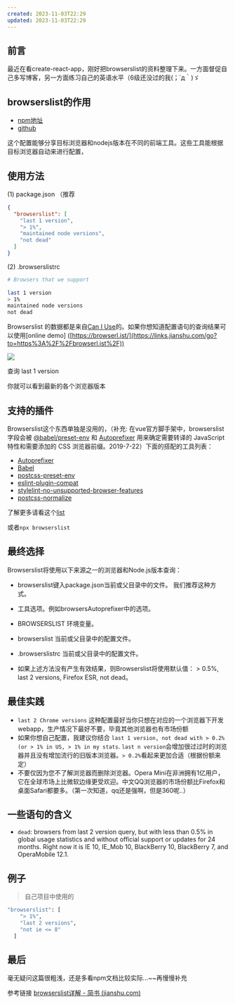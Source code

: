 ```yaml
---
created: 2023-11-03T22:29
updated: 2023-11-03T22:29
---
```

## 前言

最近在看create-react-app，刚好把browserslist的资料整理下来。一方面督促自己多写博客，另一方面练习自己的英语水平（6级还没过的我(；´д｀)ゞ

## browserslist的作用

- [npm地址](https://links.jianshu.com/go?to=https%3A%2F%2Fwww.npmjs.com%2Fpackage%2Fbrowserslist)
- [github](https://links.jianshu.com/go?to=%255Bhttps%3A%2F%2Fgithub.com%2Fbrowserslist%2Fbrowserslist%255D%28https%3A%2F%2Fgithub.com%2Fbrowserslist%2Fbrowserslist%29)

这个配置能够分享目标浏览器和nodejs版本在不同的前端工具。这些工具能根据目标浏览器自动来进行配置，

## 使用方法

(1) package.json （推荐

```json
{
  "browserslist": [
    "last 1 version",
    "> 1%",
    "maintained node versions",
    "not dead"
  ]
}
```

(2) .browserslistrc

```bash
# Browsers that we support 
 
last 1 version
> 1%
maintained node versions
not dead
```

Browserslist 的数据都是来自[Can I Use](https://links.jianshu.com/go?to=http%3A%2F%2Fcaniuse.com%2F)的。如果你想知道配置语句的查询结果可以使用[online demo] ([https://browserl.ist/](https://links.jianshu.com/go?to=https%3A%2F%2Fbrowserl.ist%2F))

![](//upload-images.jianshu.io/upload_images/3529442-08e5df3b7a9dedd6.png?imageMogr2/auto-orient/strip|imageView2/2/w/1200/format/webp)

查询 last 1 version

你就可以看到最新的各个浏览器版本

## 支持的插件

Browserslist这个东西单独是没用的，（补充: 在vue官方脚手架中，browserslist字段会被 [@babel/preset-env](https://links.jianshu.com/go?to=https%3A%2F%2Fnew.babeljs.io%2Fdocs%2Fen%2Fnext%2Fbabel-preset-env.html) 和 [Autoprefixer](https://links.jianshu.com/go?to=https%3A%2F%2Fgithub.com%2Fpostcss%2Fautoprefixer) 用来确定需要转译的 JavaScript 特性和需要添加的 CSS 浏览器前缀。2019-7-22）下面的搭配的工具列表：

- [Autoprefixer](https://links.jianshu.com/go?to=https%3A%2F%2Fgithub.com%2Fpostcss%2Fautoprefixer)
- [Babel](https://links.jianshu.com/go?to=https%3A%2F%2Fgithub.com%2Fbabel%2Fbabel%2Ftree%2Fmaster%2Fpackages%2Fbabel-preset-env)
- [postcss-preset-env](https://links.jianshu.com/go?to=https%3A%2F%2Fgithub.com%2Fjonathantneal%2Fpostcss-preset-env)
- [eslint-plugin-compat](https://links.jianshu.com/go?to=https%3A%2F%2Fgithub.com%2Familajack%2Feslint-plugin-compat)
- [stylelint-no-unsupported-browser-features](https://links.jianshu.com/go?to=https%3A%2F%2Fgithub.com%2Fismay%2Fstylelint-no-unsupported-browser-features)
- [postcss-normalize](https://links.jianshu.com/go?to=https%3A%2F%2Fgithub.com%2Fjonathantneal%2Fpostcss-normalize)

了解更多请看这个[list](https://links.jianshu.com/go?to=https%3A%2F%2Fgithub.com%2Fbrowserslist%2Fbrowserslist-example)

或者`npx browserslist`

## 最终选择

Browserslist将使用以下来源之一的浏览器和Node.js版本查询：

- browserslist键入package.json当前或父目录中的文件。 我们推荐这种方式。

- 工具选项。例如browsersAutoprefixer中的选项。
- BROWSERSLIST 环境变量。
- browserslist 当前或父目录中的配置文件。
- .browserslistrc 当前或父目录中的配置文件。
- 如果上述方法没有产生有效结果，则Browserslist将使用默认值： > 0.5%, last 2 versions, Firefox ESR, not dead。

## 最佳实践

- `last 2 Chrome versions` 这种配置最好当你只想在对应的一个浏览器下开发webapp，生产情况下最好不要，毕竟其他浏览器也有市场份额
- 如果你想自己配置，我建议你结合 `last 1 version, not dead with > 0.2% (or > 1% in US, > 1% in my stats`. `last n version`会增加很过过时的浏览器并且没有增加流行的旧版本浏览器。`> 0.2%`看起来更加合适（根据份额来定）
- 不要仅因为您不了解浏览器而删除浏览器。Opera Mini在非洲拥有1亿用户，它在全球市场上比微软边缘更受欢迎。中文QQ浏览器的市场份额比Firefox和桌面Safari都要多。（第一次知道，qq还是强啊，但是360呢..）

## 一些语句的含义

- `dead`: browsers from last 2 version query, but with less than 0.5% in global usage statistics and without official support or updates for 24 months. Right now it is IE 10, IE_Mob 10, BlackBerry 10, BlackBerry 7, and OperaMobile 12.1.

## 例子

> 自己项目中使用的

```bash
"browserslist": [
    "> 1%",
    "last 2 versions",
    "not ie <= 8"
  ]
```

## 最后

毫无疑问这篇很粗浅，还是多看npm文档比较实际...~~再慢慢补充

参考链接
[browserslist详解 - 简书 (jianshu.com)](https://www.jianshu.com/p/d45a31c50711)